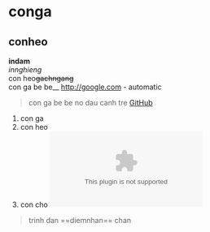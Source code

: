 # conga
## conheo
**indam**\
*innghieng*<br />
con heo~~gachngang~~<br />
con ga be be__
http://google.com - automatic
> con ga be be 
> no dau canh tre
[GitHub](http://github.com)
1. con ga
2. con heo
3. con cho
![youtube](www.youtube.com)
> trinh dan
==diemnhan==
chan
